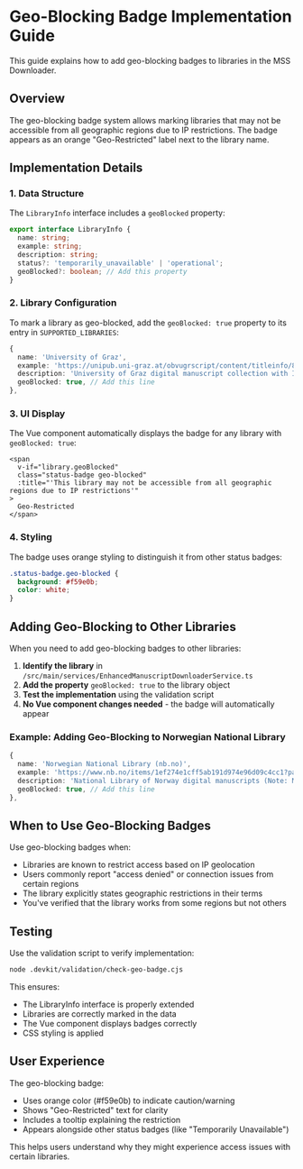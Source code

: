 # Geo-Blocking Badge Implementation Guide

This guide explains how to add geo-blocking badges to libraries in the MSS Downloader.

## Overview

The geo-blocking badge system allows marking libraries that may not be accessible from all geographic regions due to IP restrictions. The badge appears as an orange "Geo-Restricted" label next to the library name.

## Implementation Details

### 1. Data Structure

The `LibraryInfo` interface includes a `geoBlocked` property:

```typescript
export interface LibraryInfo {
  name: string;
  example: string;
  description: string;
  status?: 'temporarily_unavailable' | 'operational';
  geoBlocked?: boolean; // Add this property
}
```

### 2. Library Configuration

To mark a library as geo-blocked, add the `geoBlocked: true` property to its entry in `SUPPORTED_LIBRARIES`:

```typescript
{
  name: 'University of Graz',
  example: 'https://unipub.uni-graz.at/obvugrscript/content/titleinfo/8224538',
  description: 'University of Graz digital manuscript collection with IIIF support',
  geoBlocked: true, // Add this line
},
```

### 3. UI Display

The Vue component automatically displays the badge for any library with `geoBlocked: true`:

```vue
<span 
  v-if="library.geoBlocked" 
  class="status-badge geo-blocked"
  :title="'This library may not be accessible from all geographic regions due to IP restrictions'"
>
  Geo-Restricted
</span>
```

### 4. Styling

The badge uses orange styling to distinguish it from other status badges:

```scss
.status-badge.geo-blocked {
  background: #f59e0b;
  color: white;
}
```

## Adding Geo-Blocking to Other Libraries

When you need to add geo-blocking badges to other libraries:

1. **Identify the library** in `/src/main/services/EnhancedManuscriptDownloaderService.ts`
2. **Add the property** `geoBlocked: true` to the library object
3. **Test the implementation** using the validation script
4. **No Vue component changes needed** - the badge will automatically appear

### Example: Adding Geo-Blocking to Norwegian National Library

```typescript
{
  name: 'Norwegian National Library (nb.no)',
  example: 'https://www.nb.no/items/1ef274e1cff5ab191d974e96d09c4cc1?page=0',
  description: 'National Library of Norway digital manuscripts (Note: May require Norwegian IP for image access due to geo-restrictions)',
  geoBlocked: true, // Add this line
},
```

## When to Use Geo-Blocking Badges

Use geo-blocking badges when:

- Libraries are known to restrict access based on IP geolocation
- Users commonly report "access denied" or connection issues from certain regions
- The library explicitly states geographic restrictions in their terms
- You've verified that the library works from some regions but not others

## Testing

Use the validation script to verify implementation:

```bash
node .devkit/validation/check-geo-badge.cjs
```

This ensures:
- The LibraryInfo interface is properly extended
- Libraries are correctly marked in the data
- The Vue component displays badges correctly
- CSS styling is applied

## User Experience

The geo-blocking badge:
- Uses orange color (#f59e0b) to indicate caution/warning
- Shows "Geo-Restricted" text for clarity
- Includes a tooltip explaining the restriction
- Appears alongside other status badges (like "Temporarily Unavailable")

This helps users understand why they might experience access issues with certain libraries.